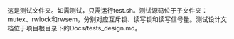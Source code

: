 这是测试文件夹。如需测试，只需运行test.sh。测试源码位于子文件夹：mutex、rwlock和rwsem，分别对应互斥锁、读写锁和读写信号量。测试设计文档位于项目根目录下的Docs/tests_design.md。